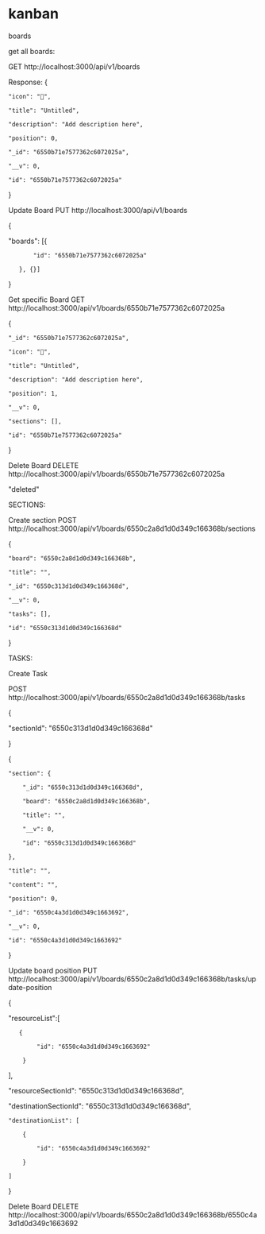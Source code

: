 # kanban


boards

get all boards:

GET http://localhost:3000/api/v1/boards

Response: {

    "icon": "📃",

    "title": "Untitled",

    "description": "Add description here",

    "position": 0,

    "_id": "6550b71e7577362c6072025a",

    "__v": 0,

    "id": "6550b71e7577362c6072025a"

}






Update Board
PUT http://localhost:3000/api/v1/boards	

{

   "boards": [{

           "id": "6550b71e7577362c6072025a"

       }, {}]

}


Get specific Board
GET http://localhost:3000/api/v1/boards/6550b71e7577362c6072025a

{

    "_id": "6550b71e7577362c6072025a",

    "icon": "📃",

    "title": "Untitled",

    "description": "Add description here",

    "position": 1,

    "__v": 0,

    "sections": [],

    "id": "6550b71e7577362c6072025a"

}


Delete Board
DELETE http://localhost:3000/api/v1/boards/6550b71e7577362c6072025a

"deleted"









SECTIONS:


Create section
POST http://localhost:3000/api/v1/boards/6550c2a8d1d0d349c166368b/sections

{

    "board": "6550c2a8d1d0d349c166368b",

    "title": "",

    "_id": "6550c313d1d0d349c166368d",

    "__v": 0,

    "tasks": [],

    "id": "6550c313d1d0d349c166368d"

}





TASKS:



Create Task

POST http://localhost:3000/api/v1/boards/6550c2a8d1d0d349c166368b/tasks

{

   "sectionId": "6550c313d1d0d349c166368d"

}



{

    "section": {

        "_id": "6550c313d1d0d349c166368d",

        "board": "6550c2a8d1d0d349c166368b",

        "title": "",

        "__v": 0,

        "id": "6550c313d1d0d349c166368d"

    },

    "title": "",

    "content": "",

    "position": 0,

    "_id": "6550c4a3d1d0d349c1663692",

    "__v": 0,

    "id": "6550c4a3d1d0d349c1663692"

}





Update board position 
PUT http://localhost:3000/api/v1/boards/6550c2a8d1d0d349c166368b/tasks/update-position



{



   "resourceList":[

       {

            "id": "6550c4a3d1d0d349c1663692"

        }

   ],

   "resourceSectionId": "6550c313d1d0d349c166368d",

   "destinationSectionId": "6550c313d1d0d349c166368d",

    "destinationList": [

        {

            "id": "6550c4a3d1d0d349c1663692"

        }

    ]

}




Delete Board
DELETE http://localhost:3000/api/v1/boards/6550c2a8d1d0d349c166368b/6550c4a3d1d0d349c1663692



